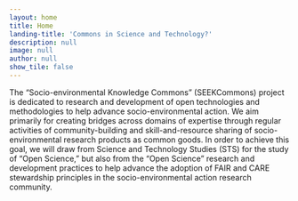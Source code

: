 ```yaml
---
layout: home
title: Home
landing-title: 'Commons in Science and Technology?'
description: null
image: null
author: null
show_tile: false
---
```

The “Socio-environmental Knowledge Commons” (SEEKCommons) project is dedicated to research and development of open technologies and methodologies to help advance socio-environmental action. We aim primarily for creating bridges across domains of expertise through regular activities of community-building and skill-and-resource sharing of socio-environmental research products as common goods. In order to achieve this goal, we will draw from Science and Technology Studies (STS) for the study of “Open Science,” but also from the “Open Science” research and development practices to help advance the adoption of FAIR and CARE stewardship principles in the socio-environmental action research community.

